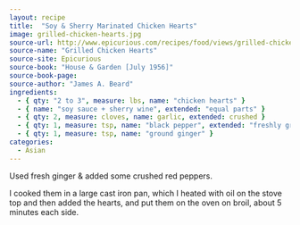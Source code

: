 ```yaml
---
layout: recipe
title:  "Soy & Sherry Marinated Chicken Hearts"
image: grilled-chicken-hearts.jpg
source-url: http://www.epicurious.com/recipes/food/views/grilled-chicken-hearts-101735
source-name: "Grilled Chicken Hearts"
source-site: Epicurious
source-book: "House & Garden [July 1956]"
source-book-page: 
source-author: "James A. Beard"
ingredients:
  - { qty: "2 to 3", measure: lbs, name: "chicken hearts" }
  - { name: "soy sauce + sherry wine", extended: "equal parts" }
  - { qty: 2, measure: cloves, name: garlic, extended: crushed }
  - { qty: 1, measure: tsp, name: "black pepper", extended: "freshly ground" }
  - { qty: 1, measure: tsp, name: "ground ginger" }
categories:
  - Asian
---
```


Used fresh ginger & added some crushed red peppers.

I cooked them in a large cast iron pan, which I heated with oil on the stove top and then added the hearts, and put them on the oven on broil, about 5 minutes each side. 

